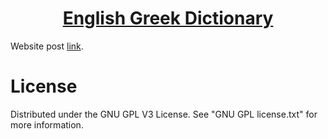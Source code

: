 <h1 align="center">
	<a href="https://github.com/KeyC0de/EngGrDictionary">English Greek Dictionary</a>
</h1>


Website post [link](https://keyc0de.com/posts/31.html).<br>



# License

Distributed under the GNU GPL V3 License. See "GNU GPL license.txt" for more information.
